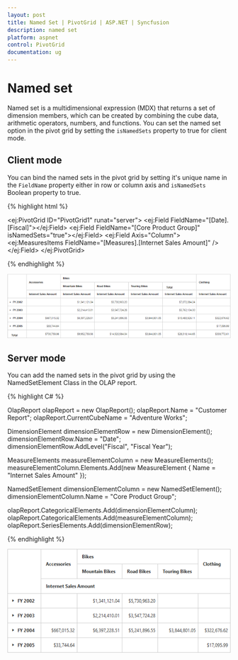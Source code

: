```yaml
---
layout: post
title: Named Set | PivotGrid | ASP.NET | Syncfusion
description: named set
platform: aspnet
control: PivotGrid
documentation: ug
---
```


# Named set

Named set is a multidimensional expression (MDX) that returns a set of dimension members, which can be created by combining the cube data, arithmetic operators, numbers, and functions. You can set the named set option in the pivot grid by setting the `isNamedSets` property to true for client mode.

## Client mode

You can bind the named sets in the pivot grid by setting it's unique name in the `FieldName` property either in row or column axis and `isNamedSets` Boolean property to true.

{% highlight html %}

<ej:PivotGrid ID="PivotGrid1" runat="server">
    <DataSource Catalog="Adventure Works DW 2008 SE" Cube="Adventure Works" Data="https://bi.syncfusion.com/olap/msmdpump.dll">
        <Rows>
            <ej:Field FieldName="[Date].[Fiscal]"></ej:Field>
        </Rows>
        <Columns>
            <ej:Field FieldName="[Core Product Group]" isNamedSets="true"></ej:Field>
        </Columns>
        <Values>
            <ej:Field Axis="Column">
                <Measures>
                    <ej:MeasuresItems FieldName="[Measures].[Internet Sales Amount]" />
                </Measures>
            </ej:Field>
        </Values>
    </DataSource>
</ej:PivotGrid>

{% endhighlight %}

![NamedSet in ASP NET pivot grid OLAP client mode](KPI_images/namedset.png)

## Server mode

You can add the named sets in the pivot grid by using the NamedSetElement Class in the OLAP report.

{% highlight C# %}

OlapReport olapReport = new OlapReport();
olapReport.Name = "Customer Report";
olapReport.CurrentCubeName = "Adventure Works";

DimensionElement dimensionElementRow = new DimensionElement();
dimensionElementRow.Name = "Date";
dimensionElementRow.AddLevel("Fiscal", "Fiscal Year");

MeasureElements measureElementColumn = new MeasureElements();
measureElementColumn.Elements.Add(new MeasureElement {
Name = "Internet Sales Amount"
});

NamedSetElement dimensionElementColumn = new NamedSetElement();
dimensionElementColumn.Name = "Core Product Group";

olapReport.CategoricalElements.Add(dimensionElementColumn);
olapReport.CategoricalElements.Add(measureElementColumn);
olapReport.SeriesElements.Add(dimensionElementRow);

{% endhighlight %}

![NamedSet in ASP NET pivot grid OLAP server mode](KPI_images/servernamedset.png)

